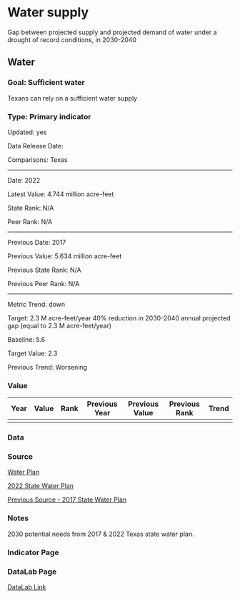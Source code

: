 # Water supply

Gap between projected supply and projected demand of water under a drought of record conditions, in 2030-2040

## Water

### Goal: Sufficient water

Texans can rely on a sufficient water supply

### Type: Primary indicator

Updated: yes

Data Release Date: 

Comparisons: Texas

----  

Date: 2022

Latest Value: 4.744 million acre-feet

State Rank: N/A

Peer Rank: N/A

----

Previous Date: 2017

Previous Value: 5.634 million acre-feet

Previous State Rank: N/A 

Previous Peer Rank: N/A


----
Metric Trend: down

Target: 2.3 M acre-feet/year
40% reduction in 2030-2040 annual projected gap (equal to 2.3 M acre-feet/year)

Baseline: 5.6

Target Value: 2.3

Previous Trend: Worsening



### Value

| Year      |  Value      | Rank        | Previous Year | Previous Value | Previous Rank | Trend | 
| ----------- | ----------- | ----------- | ----------- | ----------- | ----------- | -----------|
|             |             |             |             |             |             |            | 

### Data

### Source

[Water Plan](https://texasstatewaterplan.org/statewide)

[2022 State Water Plan](https://2022.texasstatewaterplan.org/statewide)

[Previous Source - 2017 State Water Plan](https://2017.texasstatewaterplan.org/statewide)

### Notes

2030 potential needs from 2017 & 2022 Texas state water plan.

### Indicator Page


### DataLab Page

[DataLab Link](https://datalab.texas2036.org/osauetb/texas-state-water-plan?accesskey=isfkysd)
